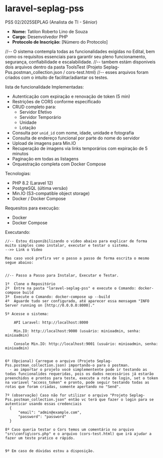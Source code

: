 # laravel-seplag-pss
PSS 02/2025SEPLAG (Analista de TI - Sênior)

- **Nome:** Tatilon Roberto Lino de Souza
- **Cargo:** Desenvolvedor PHP 
- **Protocolo de Inscrição:** [Número do Protocolo]


//-- O sistema contempla todas as funcionalidades exigidas no Edital, bem como os requisitos essenciais para garantir seu pleno funcionamento, segurança, confiabilidade e escalabilidade.
//-- tambem estám disponiveis dois arquivos dentro da pasta ToolsTest (Projeto Seplag-Pss.postman_collection.json / cors-test.html)
//-- esses arquivos foram criados com o intuito de facilitar/adiantar os testes.

lista de funcionalidade Implementadas: 

- Autenticação com expiração e renovação de token (5 min)
- Restrições de CORS conforme especificado
- CRUD completo para:
  - Servidor Efetivo
  - Servidor Temporário
  - Unidade
  - Lotação
- Consulta por `unid_id` com nome, idade, unidade e fotografia
- Consulta de endereço funcional por parte do nome do servidor
- Upload de imagens para Min.IO
- Recuperação de imagens via links temporários com expiração de 5 minutos
- Paginação em todas as listagens
- Orquestração completa com Docker Compose

Tecnologias:

- PHP 8.2 (Laravel 12)
- PostgreSQL (última versão)
- Min.IO (S3-compatible object storage)
- Docker / Docker Compose

Requesitos para execução: 

- Docker
- Docker Compose

Executando: 

    //-- Estou disponibilizando o video abaixo para explicar de forma muito simples como instalar, executar e testar o sistema.
    -->> Link o Video

    Mas caso você prefira ver o passo a passo de forma escrita o mesmo segue abaixo:   


    //-- Passo a Passo para Instalar, Executar e Testar.

    1º  Clone o Repositório     
    2º  Entre na pasta "laravel-seplag-pss" e execute o Comando: docker-compose build
    3º  Execute o Comando: docker-compose up --build
    4º  Aguarde tudo ser configurado, até aparecer essa mensagem "INFO  Server running on [http://0.0.0.0:8000]."  

    5º Acesse o sistema:

        API Laravel: http://localhost:8000

        Min.IO: http://localhost:9000 (usuário: minioadmin, senha: minioadmin)

        Console Min.IO: http://localhost:9001 (usuário: minioadmin, senha: minioadmin)


    6º (Opcional) Carregue o arquivo (Projeto Seplag-Pss.postman_collection.json) importando-o para o postman.
      - ao importar o projeto você simplementente pode ir testando as todas funcionalides requeridas, pois os dados necessários já estarão preenchidos e prontos para teste, execute a rota de login, set o token na variavel "access_token" e pronto, pode seguir testando todas as rotas que foram criadas, somente apertando no "Send".

    7º (observação) Caso não for utilizar o arquivo "Projeto Seplag-Pss.postman_collection.json" então vc terá que fazer o login para se autenticar usando essas credenciais 
      {
          "email": "admin@example.com",
          "password": "password"
      }

    8º Caso queria testar o Cors temos um comentário no arquivo "src\config\cors.php" e o arquivo (cors-test.html) que irá ajudar a fazer um teste pratico e rápido. 
    

    9º Em caso de dúvidas estou a disposição.






       





